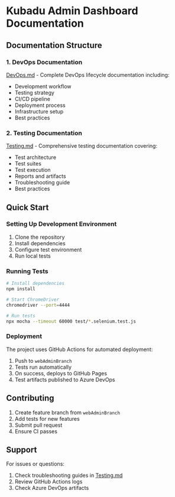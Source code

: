 # Kubadu Admin Dashboard Documentation

## Documentation Structure

### 1. DevOps Documentation
[DevOps.md](DevOps.md) - Complete DevOps lifecycle documentation including:
- Development workflow
- Testing strategy
- CI/CD pipeline
- Deployment process
- Infrastructure setup
- Best practices

### 2. Testing Documentation
[Testing.md](Testing.md) - Comprehensive testing documentation covering:
- Test architecture
- Test suites
- Test execution
- Reports and artifacts
- Troubleshooting guide
- Best practices

## Quick Start

### Setting Up Development Environment
1. Clone the repository
2. Install dependencies
3. Configure test environment
4. Run local tests

### Running Tests
```bash
# Install dependencies
npm install

# Start ChromeDriver
chromedriver --port=4444

# Run tests
npx mocha --timeout 60000 test/*.selenium.test.js
```

### Deployment
The project uses GitHub Actions for automated deployment:
1. Push to `webAdminBranch`
2. Tests run automatically
3. On success, deploys to GitHub Pages
4. Test artifacts published to Azure DevOps

## Contributing
1. Create feature branch from `webAdminBranch`
2. Add tests for new features
3. Submit pull request
4. Ensure CI passes

## Support
For issues or questions:
1. Check troubleshooting guides in [Testing.md](Testing.md)
2. Review GitHub Actions logs
3. Check Azure DevOps artifacts
